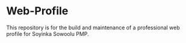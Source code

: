 # Web-Profile
This repository is for the build and maintenance of a professional web profile for Soyinka Sowoolu PMP. 
